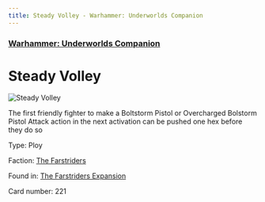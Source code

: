 ```yaml
---
title: Steady Volley - Warhammer: Underworlds Companion
---
```


### [Warhammer: Underworlds Companion](https://guidokessels.github.io/wh-underworlds)

  

# Steady Volley

![Steady Volley](https://warhammerunderworlds.com/wp-content/uploads/sites/6/2018/03/221_ENG.png)

The first friendly fighter to make a Boltstorm Pistol or Overcharged Bolstorm Pistol Attack action in the next activation can be pushed one hex before they do so

Type: Ploy

Faction: [The Farstriders](https://guidokessels.github.io/wh-underworlds/factions/the-farstriders)

Found in: [The Farstriders Expansion](https://guidokessels.github.io/wh-underworlds/locations/the-farstriders-expansion)

Card number: 221

